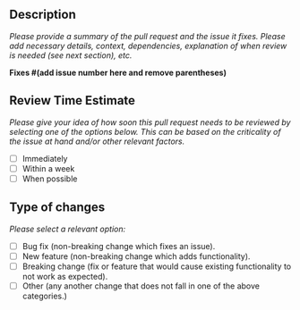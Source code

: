 ## Description
_Please provide a summary of the pull request and the issue it fixes. Please add necessary details, context, dependencies, explanation of when review is needed (see next section), etc._

**Fixes #(add issue number here and remove parentheses)**

[comment]: # (This project only accepts pull requests related to open issues.)
[comment]: # (If suggesting a new feature or change, please discuss it in an issue first.)
[comment]: # (If fixing a bug, there should be an issue describing it with steps to reproduce.)

## Review Time Estimate
_Please give your idea of how soon this pull request needs to be reviewed by selecting one of the options below. This can be based on the criticality of the issue at hand and/or other relevant factors._

[comment]: # (To select an option, please put an 'x' in the applicable box.)
[comment]: # (If you're unsure about any of these, don't hesitate to ask. We're here to help!.)

- [ ] Immediately
- [ ] Within a week
- [ ] When possible

## Type of changes
_Please select a relevant option:_

[comment]: # (To select an option, please put an 'x' in the applicable box.)
[comment]: # (If you're unsure about any of these, don't hesitate to ask. We're here to help!.)

- [ ] Bug fix (non-breaking change which fixes an issue).
- [ ] New feature (non-breaking change which adds functionality).
- [ ] Breaking change (fix or feature that would cause existing functionality to not work as expected).
- [ ] Other (any another change that does not fall in one of the above categories.)
